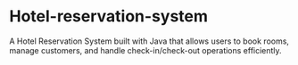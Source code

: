 # Hotel-reservation-system
A Hotel Reservation System built with Java that allows users to book rooms, manage customers, and handle check-in/check-out operations efficiently.
